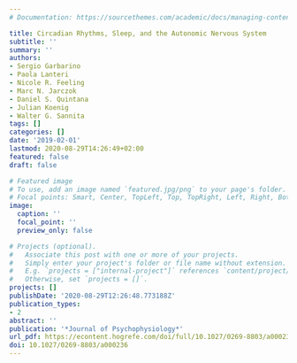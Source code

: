```yaml
---
# Documentation: https://sourcethemes.com/academic/docs/managing-content/

title: Circadian Rhythms, Sleep, and the Autonomic Nervous System
subtitle: ''
summary: ''
authors:
- Sergio Garbarino
- Paola Lanteri
- Nicole R. Feeling
- Marc N. Jarczok
- Daniel S. Quintana
- Julian Koenig
- Walter G. Sannita
tags: []
categories: []
date: '2019-02-01'
lastmod: 2020-08-29T14:26:49+02:00
featured: false
draft: false

# Featured image
# To use, add an image named `featured.jpg/png` to your page's folder.
# Focal points: Smart, Center, TopLeft, Top, TopRight, Left, Right, BottomLeft, Bottom, BottomRight.
image:
  caption: ''
  focal_point: ''
  preview_only: false

# Projects (optional).
#   Associate this post with one or more of your projects.
#   Simply enter your project's folder or file name without extension.
#   E.g. `projects = ["internal-project"]` references `content/project/deep-learning/index.md`.
#   Otherwise, set `projects = []`.
projects: []
publishDate: '2020-08-29T12:26:48.773188Z'
publication_types:
- 2
abstract: ''
publication: '*Journal of Psychophysiology*'
url_pdf: https://econtent.hogrefe.com/doi/full/10.1027/0269-8803/a000236
doi: 10.1027/0269-8803/a000236
---
```

